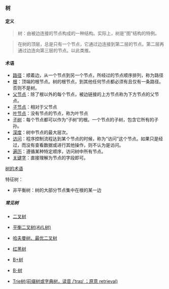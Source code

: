 ### 树

#### 定义
>树：由被边连接的节点构成的一种结构。实际上，树是"图"结构的特例。

>在树的顶层，总是只有一个节点，它通过边连接到第二层的节点。第二层再通过边连向第三层的节点。以此类推。

#### 术语
* [路径]()：顺着边，从一个节点到另一个节点，所经过的节点顺序排列，称为路径
* [根]()：顶端的根节点。树的根节点，到其他任何节点都必须有且仅有一条路径。否则不是树。
* [父节点]()：除了根以外的每个节点，被边链接的上方节点称为下方节点的父节点。
* [子节点]()：相对于父节点
* [叶节点]()：没有节点的节点，称为叶节点
* [子树]()：每个节点都可以作为“子树”的根。一个节点的子树，包含它所有的子孙。
* [深度]()：树中节点的最大层次。
* [访问]()：程序控制流程达到某个节点的时候，称为“访问”这个节点。如果只是经过，而没有查看数据或进行其他操作，则不认为是访问。
* [遍历]()：遵循某种特定顺序，访问树中所有节点。
* [关键字]()：直接理解为节点的字段即可。

[树的术语](img/Terms.png)

特征树：
* 非平衡树：树的大部分节点集中在根的某一边

##### 常见树

* [二叉树](binary/BinaryTree.md)
* [平衡二叉树(AVL树)](binary/AVLTree.md)
* [哈夫曼树、最优二叉树](binary/HuffmanTree.md)
* [红黑树]()

* [B+树]()
* [B-树]()
* [Trie树(前缀树或字典树，读音 /ˈtraɪ/ ；原意 retrieval)]()
